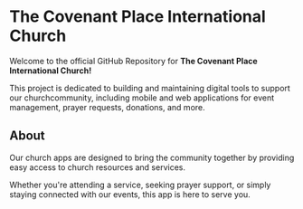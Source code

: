 # The Covenant Place International Church

Welcome to the official GitHub Repository for **The Covenant Place International Church!**

This project is dedicated to building and maintaining digital tools to support our churchcommunity, including mobile and web applications for event management, prayer requests, donations, and more.

## About

Our church apps are designed to bring the community together by providing easy access to church resources and services.

Whether you're attending a service, seeking prayer support, or simply staying connected with our events, this app is here  to serve you.

<!--- ## Ongoing Projects --->


<!---
the-covenant-place/the-covenant-place is a ✨ special ✨ repository because its `README.md` (this file) appears on your GitHub profile.
You can click the Preview link to take a look at your changes.
--->
